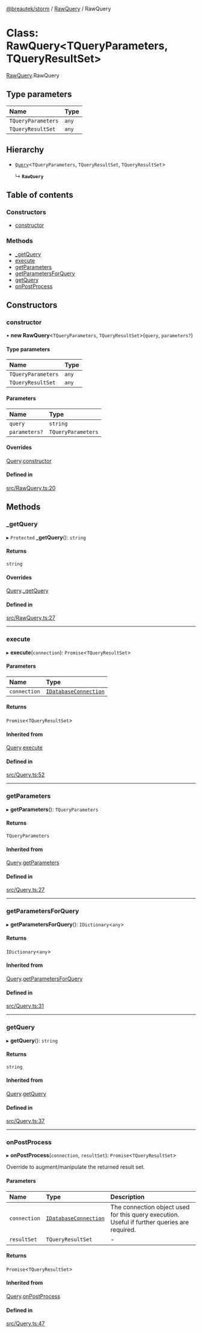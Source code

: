 [@breautek/storm](../README.md) / [RawQuery](../modules/rawquery.md) / RawQuery

# Class: RawQuery<TQueryParameters, TQueryResultSet\>

[RawQuery](../modules/rawquery.md).RawQuery

## Type parameters

| Name | Type |
| :------ | :------ |
| `TQueryParameters` | `any` |
| `TQueryResultSet` | `any` |

## Hierarchy

- [`Query`](query.query-1.md)<`TQueryParameters`, `TQueryResultSet`, `TQueryResultSet`\>

  ↳ **`RawQuery`**

## Table of contents

### Constructors

- [constructor](rawquery.rawquery-1.md#constructor)

### Methods

- [\_getQuery](rawquery.rawquery-1.md#_getquery)
- [execute](rawquery.rawquery-1.md#execute)
- [getParameters](rawquery.rawquery-1.md#getparameters)
- [getParametersForQuery](rawquery.rawquery-1.md#getparametersforquery)
- [getQuery](rawquery.rawquery-1.md#getquery)
- [onPostProcess](rawquery.rawquery-1.md#onpostprocess)

## Constructors

### constructor

• **new RawQuery**<`TQueryParameters`, `TQueryResultSet`\>(`query`, `parameters?`)

#### Type parameters

| Name | Type |
| :------ | :------ |
| `TQueryParameters` | `any` |
| `TQueryResultSet` | `any` |

#### Parameters

| Name | Type |
| :------ | :------ |
| `query` | `string` |
| `parameters?` | `TQueryParameters` |

#### Overrides

[Query](query.query-1.md).[constructor](query.query-1.md#constructor)

#### Defined in

[src/RawQuery.ts:20](https://github.com/breautek/storm/blob/fff2ea4/src/RawQuery.ts#L20)

## Methods

### \_getQuery

▸ `Protected` **_getQuery**(): `string`

#### Returns

`string`

#### Overrides

[Query](query.query-1.md).[_getQuery](query.query-1.md#_getquery)

#### Defined in

[src/RawQuery.ts:27](https://github.com/breautek/storm/blob/fff2ea4/src/RawQuery.ts#L27)

___

### execute

▸ **execute**(`connection`): `Promise`<`TQueryResultSet`\>

#### Parameters

| Name | Type |
| :------ | :------ |
| `connection` | [`IDatabaseConnection`](../interfaces/idatabaseconnection.idatabaseconnection-1.md) |

#### Returns

`Promise`<`TQueryResultSet`\>

#### Inherited from

[Query](query.query-1.md).[execute](query.query-1.md#execute)

#### Defined in

[src/Query.ts:52](https://github.com/breautek/storm/blob/fff2ea4/src/Query.ts#L52)

___

### getParameters

▸ **getParameters**(): `TQueryParameters`

#### Returns

`TQueryParameters`

#### Inherited from

[Query](query.query-1.md).[getParameters](query.query-1.md#getparameters)

#### Defined in

[src/Query.ts:27](https://github.com/breautek/storm/blob/fff2ea4/src/Query.ts#L27)

___

### getParametersForQuery

▸ **getParametersForQuery**(): `IDictionary`<`any`\>

#### Returns

`IDictionary`<`any`\>

#### Inherited from

[Query](query.query-1.md).[getParametersForQuery](query.query-1.md#getparametersforquery)

#### Defined in

[src/Query.ts:31](https://github.com/breautek/storm/blob/fff2ea4/src/Query.ts#L31)

___

### getQuery

▸ **getQuery**(): `string`

#### Returns

`string`

#### Inherited from

[Query](query.query-1.md).[getQuery](query.query-1.md#getquery)

#### Defined in

[src/Query.ts:37](https://github.com/breautek/storm/blob/fff2ea4/src/Query.ts#L37)

___

### onPostProcess

▸ **onPostProcess**(`connection`, `resultSet`): `Promise`<`TQueryResultSet`\>

Override to augment/manipulate the returned result set.

#### Parameters

| Name | Type | Description |
| :------ | :------ | :------ |
| `connection` | [`IDatabaseConnection`](../interfaces/idatabaseconnection.idatabaseconnection-1.md) | The connection object used for this query execution. Useful if further queries are required. |
| `resultSet` | `TQueryResultSet` | - |

#### Returns

`Promise`<`TQueryResultSet`\>

#### Inherited from

[Query](query.query-1.md).[onPostProcess](query.query-1.md#onpostprocess)

#### Defined in

[src/Query.ts:47](https://github.com/breautek/storm/blob/fff2ea4/src/Query.ts#L47)

